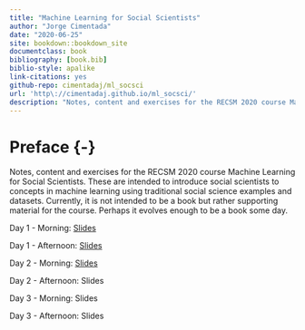 ```yaml
--- 
title: "Machine Learning for Social Scientists"
author: "Jorge Cimentada"
date: "2020-06-25"
site: bookdown::bookdown_site
documentclass: book
bibliography: [book.bib]
biblio-style: apalike
link-citations: yes
github-repo: cimentadaj/ml_socsci
url: 'http\://cimentadaj.github.io/ml_socsci/'
description: "Notes, content and exercises for the RECSM 2020 course Machine Learning for Social Scientists."
---
```


# Preface {-}

Notes, content and exercises for the RECSM 2020 course Machine Learning for Social Scientists. These are intended to introduce social scientists to concepts in machine learning using traditional social science examples and datasets. Currently, it is not intended to be a book but rather supporting material for the course. Perhaps it evolves enough to be a book some day.

Day 1 - Morning: [Slides](./slides/day1_morning/01_introduction.html)

Day 1 - Afternoon: [Slides](./slides/day1_afternoon/02_regularization_afternoon.html)

Day 2 - Morning: [Slides](./slides/day2_morning/03_loss_trees.html)

Day 2 - Afternoon: Slides

Day 3 - Morning: Slides

Day 3 - Afternoon: Slides
